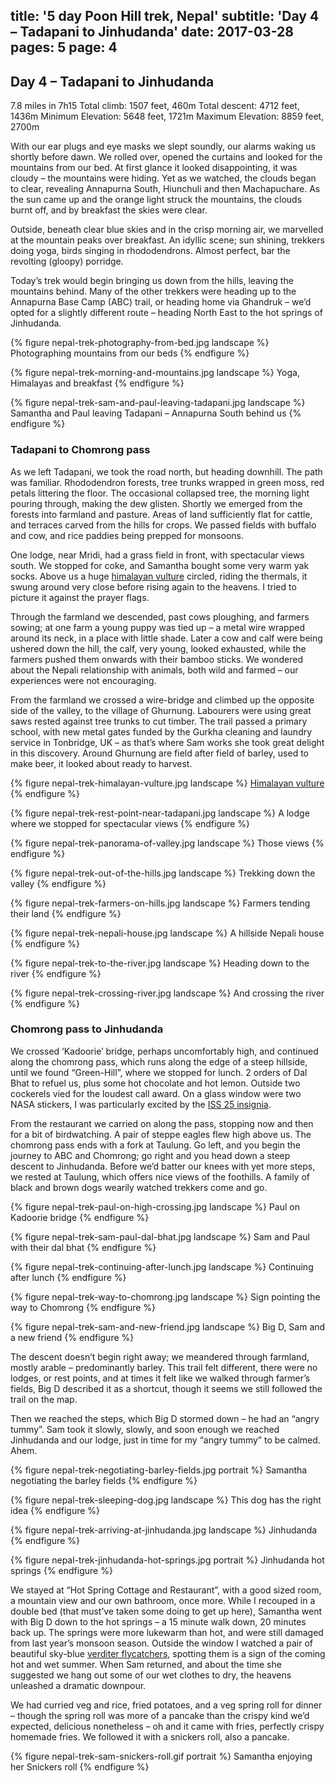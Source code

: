 title: '5 day Poon Hill trek, Nepal'
subtitle: 'Day 4 – Tadapani to Jinhudanda'
date: 2017-03-28
pages: 5
page: 4
---

## Day 4 – Tadapani to Jinhudanda

7.8 miles in 7h15
Total climb: 1507 feet, 460m
Total descent: 4712 feet, 1436m
Minimum Elevation: 5648 feet, 1721m
Maximum Elevation: 8859 feet, 2700m

With our ear plugs and eye masks we slept soundly, our alarms waking us shortly before dawn. We rolled over, opened the curtains and looked for the mountains from our bed. At first glance it looked disappointing, it was cloudy – the mountains were hiding. Yet as we watched, the clouds began to clear, revealing Annapurna South, Hiunchuli and then Machapuchare. As the sun came up and the orange light struck the mountains, the clouds burnt off, and by breakfast the skies were clear.

Outside, beneath clear blue skies and in the crisp morning air, we marvelled at the mountain peaks over breakfast. An idyllic scene; sun shining, trekkers doing yoga, birds singing in rhododendrons. Almost perfect, bar the revolting (gloopy) porridge.

Today’s trek would begin bringing us down from the hills, leaving the mountains behind. Many of the other trekkers were heading up to the Annapurna Base Camp (ABC) trail, or heading home via Ghandruk – we’d opted for a slightly different route – heading North East to the hot springs of Jinhudanda.

{% figure nepal-trek-photography-from-bed.jpg landscape %}
Photographing mountains from our beds
{% endfigure %}

{% figure nepal-trek-morning-and-mountains.jpg landscape %}
Yoga, Himalayas and breakfast
{% endfigure %}

{% figure nepal-trek-sam-and-paul-leaving-tadapani.jpg landscape %}
Samantha and Paul leaving Tadapani – Annapurna South behind us
{% endfigure %}

### Tadapani to Chomrong pass

As we left Tadapani, we took the road north, but heading downhill. The path was familiar. Rhododendron forests, tree trunks wrapped in green moss, red petals littering the floor. The occasional collapsed tree, the morning light pouring through, making the dew glisten. Shortly we emerged from the forests into farmland and pasture. Areas of land sufficiently flat for cattle, and terraces carved from the hills for crops. We passed fields with buffalo and cow, and rice paddies being prepped for monsoons.

One lodge, near Mridi, had a grass field in front, with spectacular views south. We stopped for coke, and Samantha bought some very warm yak socks. Above us a huge [himalayan vulture](https://en.wikipedia.org/wiki/Himalayan_vulture) circled, riding the thermals, it swung around very close before rising again to the heavens. I tried to picture it against the prayer flags.

Through the farmland we descended, past cows ploughing, and farmers sowing; at one farm a young puppy was tied up – a metal wire wrapped around its neck, in a place with little shade. Later a cow and calf were being ushered down the hill, the calf, very young, looked exhausted, while the farmers pushed them onwards with their bamboo sticks. We wondered about the Nepali relationship with animals, both wild and farmed – our experiences were not encouraging.

From the farmland we crossed a wire-bridge and climbed up the opposite side of the valley, to the village of Ghurnung. Labourers were using great saws rested against tree trunks to cut timber. The trail passed a primary school, with new metal gates funded by the Gurkha cleaning and laundry service in Tonbridge, UK – as that’s where Sam works she took great delight in this discovery. Around Ghurnung are field after field of barley, used to make beer, it looked about ready to harvest.

{% figure nepal-trek-himalayan-vulture.jpg landscape %}
[Himalayan vulture](https://en.wikipedia.org/wiki/Himalayan_vulture)
{% endfigure %}

{% figure nepal-trek-rest-point-near-tadapani.jpg landscape %}
A lodge where we stopped for spectacular views
{% endfigure %}

{% figure nepal-trek-panorama-of-valley.jpg landscape %}
Those views
{% endfigure %}

{% figure nepal-trek-out-of-the-hills.jpg landscape %}
Trekking down the valley
{% endfigure %}

{% figure nepal-trek-farmers-on-hills.jpg landscape %}
Farmers tending their land
{% endfigure %}

{% figure nepal-trek-nepali-house.jpg landscape %}
A hillside Nepali house
{% endfigure %}

{% figure nepal-trek-to-the-river.jpg landscape %}
Heading down to the river
{% endfigure %}

{% figure nepal-trek-crossing-river.jpg landscape %}
And crossing the river
{% endfigure %}

### Chomrong pass to Jinhudanda

We crossed ‘Kadoorie’ bridge, perhaps uncomfortably high, and continued along the chomrong pass, which runs along the edge of a steep hillside, until we found “Green-Hill”, where we stopped for lunch. 2 orders of Dal Bhat to refuel us, plus some hot chocolate and hot lemon. Outside two cockerels vied for the loudest call award. On a glass window were two NASA stickers, I was particularly excited by the [ISS 25 insignia](http://www.collectspace.com/ubb/Forum18/HTML/000745.html).

From the restaurant we carried on along the pass, stopping now and then for a bit of birdwatching. A pair of steppe eagles flew high above us. The chomrong pass ends with a fork at Taulung. Go left, and you begin the journey to ABC and Chomrong; go right and you head down a steep descent to Jinhudanda. Before we’d batter our knees with yet more steps, we rested at Taulung, which offers nice views of the foothills. A family of black and brown dogs wearily watched trekkers come and go.

{% figure nepal-trek-paul-on-high-crossing.jpg landscape %}
Paul on Kadoorie bridge
{% endfigure %}

{% figure nepal-trek-sam-paul-dal-bhat.jpg landscape %}
Sam and Paul with their dal bhat
{% endfigure %}

{% figure nepal-trek-continuing-after-lunch.jpg landscape %}
Continuing after lunch
{% endfigure %}

{% figure nepal-trek-way-to-chomrong.jpg landscape %}
Sign pointing the way to Chomrong
{% endfigure %}

{% figure nepal-trek-sam-and-new-friend.jpg landscape %}
Big D, Sam and a new friend
{% endfigure %}

The descent doesn’t begin right away; we meandered through farmland, mostly arable – predominantly barley. This trail felt different, there were no lodges, or rest points, and at times it felt like we walked through farmer’s fields, Big D described it as a shortcut, though it seems we still followed the trail on the map.

Then we reached the steps, which Big D stormed down – he had an “angry tummy”. Sam took it slowly, slowly, and soon enough we reached Jinhudanda and our lodge, just in time for my “angry tummy” to be calmed. Ahem.

{% figure nepal-trek-negotiating-barley-fields.jpg portrait %}
Samantha negotiating the barley fields
{% endfigure %}

{% figure nepal-trek-sleeping-dog.jpg landscape %}
This dog has the right idea
{% endfigure %}

{% figure nepal-trek-arriving-at-jinhudanda.jpg landscape %}
Jinhudanda
{% endfigure %}

{% figure nepal-trek-jinhudanda-hot-springs.jpg portrait %}
Jinhudanda hot springs
{% endfigure %}

We stayed at “Hot Spring Cottage and Restaurant”, with a good sized room, a mountain view and our own bathroom, once more. While I recouped in a double bed (that must’ve taken some doing to get up here), Samantha went with Big D down to the hot springs – a 15 minute walk down, 20 minutes back up. The springs were more lukewarm than hot, and were still damaged from last year’s monsoon season. Outside the window I watched a pair of beautiful sky-blue [verditer flycatchers](https://en.wikipedia.org/wiki/Verditer_flycatcher), spotting them is a sign of the coming hot and wet summer. When Sam returned, and about the time she suggested we hang out some of our wet clothes to dry, the heavens unleashed a dramatic downpour.

We had curried veg and rice, fried potatoes, and a veg spring roll for dinner – though the spring roll was more of a pancake than the crispy kind we’d expected, delicious nonetheless – oh and it came with fries, perfectly crispy homemade fries. We followed it with a snickers roll, also a pancake.

{% figure nepal-trek-sam-snickers-roll.gif portrait %}
Samantha enjoying her Snickers roll
{% endfigure %}
